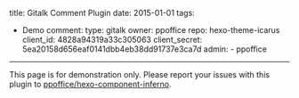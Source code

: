 title: Gitalk Comment Plugin
date: 2015-01-01
tags:
- Demo
comment:
    type: gitalk
    owner: ppoffice
    repo: hexo-theme-icarus
    client_id: 4828a94319a33c305063
    client_secret: 5ea20158d656eaf0141dbb4eb38dd91737e3ca7d
    admin:
        - ppoffice
---

<article class="message message-immersive is-warning">
<div class="message-body">
<i class="fas fa-exclamation-triangle mr-2"></i>This page is for demonstration only.
Please report your issues with this plugin to 
<a href="https://github.com/ppoffice/hexo-component-inferno">ppoffice/hexo-component-inferno</a>.
</div>
</article>
